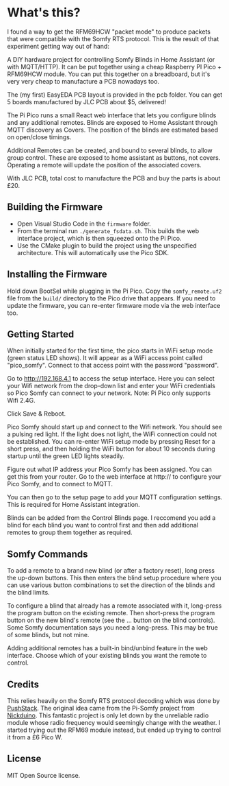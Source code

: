 # What's this?

I found a way to get the RFM69HCW "packet mode" to produce packets that were compatible with the Somfy RTS protocol. This is the
result of that experiment getting way out of hand:

A DIY hardware project for controlling Somfy Blinds in Home Assistant (or with MQTT/HTTP). It can be put together using a cheap Raspberry PI Pico + RFM69HCW module. You can put this together on a breadboard, but it's very very cheap to manufacture a PCB nowadays too.

The (my first) EasyEDA PCB layout is provided in the pcb folder. You can get 5 boards manufactured by JLC PCB about $5, delivered!

The Pi Pico runs a small React web interface that lets you configure blinds and any additional remotes.
Blinds are exposed to Home Assistant through MQTT discovery as Covers. The position of the blinds are estimated
based on open/close timings.

Additional Remotes can be created, and bound to several blinds, to allow group control.
These are exposed to home assistant as buttons, not covers. Operating a remote will update the position of the associated covers.

With JLC PCB, total cost to manufacture the PCB and buy the parts is about £20.

## Building the Firmware

* Open Visual Studio Code in the `firmware` folder. 
* From the terminal run `./generate_fsdata.sh`. This builds the web interface project, which is then squeezed onto the Pi Pico.
* Use the CMake plugin to build the project using the unspecified architecture. This will automatically use the Pico SDK.

## Installing the Firmware

Hold down BootSel while plugging in the Pi Pico.
Copy the `somfy_remote.uf2` file from the `build/` directory to the Pico drive that appears.
If you need to update the firmware, you can re-enter firmware mode via the web interface too.

## Getting Started

When initially started for the first time, the pico starts in WiFi setup mode (green status LED shows).
It will appear as a WiFi access point called "pico_somfy". Connect to that access point with the password "password".

Go to http://192.168.4.1 to access the setup interface. Here you can select your Wifi network from the drop-down list
and enter your WiFi credentials so Pico Somfy can connect to your network. Note: Pi Pico only supports Wifi 2.4G.

Click Save & Reboot.

Pico Somfy should start up and connect to the Wifi network. You should see a pulsing red light.
If the light does not light, the WiFi connection could not be established. You can re-enter WiFi setup mode by pressing
Reset for a short press, and then holding the WiFi button for about 10 seconds during startup until the green LED
lights steadily.

Figure out what IP address your Pico Somfy has been assigned. You can get this from your router.
Go to the web interface at http://<your-pico-ip-here> to configure your Pico Somfy, and to connect to MQTT.

You can then go to the setup page to add your MQTT configuration settings. This is required for Home Assistant integration.

Blinds can be added from the Control Blinds page. I reccomend you add a blind for each blind you want to control first
and then add additional remotes to group them together as required.

## Somfy Commands

To add a remote to a brand new blind (or after a factory reset), long press the up-down buttons.
This then enters the blind setup procedure where you can use various button combinations to set
the direction of the blinds and the blind limits.

To configure a blind that already has a remote associated with it, long-press the program button
on the existing remote. Then short-press the program button on the new blind's remote (see the ...
button on the blind controls). Some Somfy documentation says you need a long-press. This may be
true of some blinds, but not mine.

Adding additional remotes has a built-in bind/unbind feature in the web interface. Choose which
of your existing blinds you want the remote to control.

## Credits

This relies heavily on the Somfy RTS protocol decoding which was done by [PushStack](https://pushstack.wordpress.com/somfy-rts-protocol/).
The original idea came from the Pi-Somfy project from [Nickduino](https://github.com/Nickduino/Pi-Somfy). This fantastic project is only let down by the unreliable radio module whose radio frequency would seemingly change with the weather.
I started trying out the RFM69 module instead, but ended up trying to control it from a £6 Pico W.

## License

MIT Open Source license.
